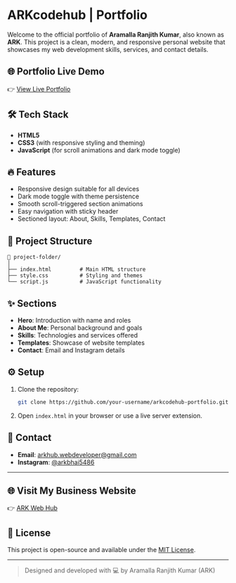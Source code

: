 
# ARKcodehub | Portfolio

Welcome to the official portfolio of **Aramalla Ranjith Kumar**, also known as **ARK**. This project is a clean, modern, and responsive personal website that showcases my web development skills, services, and contact details.

## 🌐 Portfolio Live Demo

👉 [View Live Portfolio](https://arkcodehub.github.io/arkcodehub-portfolio/)

## 🛠️ Tech Stack

- **HTML5**
- **CSS3** (with responsive styling and theming)
- **JavaScript** (for scroll animations and dark mode toggle)

## 🔥 Features

- Responsive design suitable for all devices
- Dark mode toggle with theme persistence
- Smooth scroll-triggered section animations
- Easy navigation with sticky header
- Sectioned layout: About, Skills, Templates, Contact

## 📂 Project Structure

```
📁 project-folder/
│
├── index.html         # Main HTML structure
├── style.css          # Styling and themes
└── script.js          # JavaScript functionality
```

## ✨ Sections

- **Hero**: Introduction with name and roles
- **About Me**: Personal background and goals
- **Skills**: Technologies and services offered
- **Templates**: Showcase of website templates
- **Contact**: Email and Instagram details

## ⚙️ Setup

1. Clone the repository:

   ```bash
   git clone https://github.com/your-username/arkcodehub-portfolio.git
   ```

2. Open `index.html` in your browser or use a live server extension.

## 📧 Contact

- **Email**: arkhub.webdeveloper@gmail.com  
- **Instagram**: [@arkbhai5486](https://instagram.com/arkbhai5486)

---

## 🌐 Visit My Business Website

👉 [ARK Web Hub](https://arkcodehub.github.io/arkwebhub/)

## 📝 License

This project is open-source and available under the [MIT License](LICENSE).

---

> Designed and developed with 💻 by Aramalla Ranjith Kumar (ARK)
